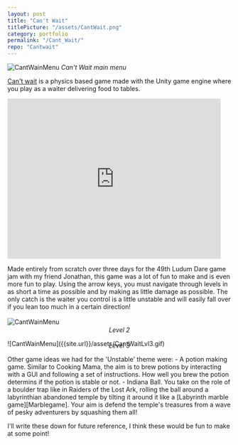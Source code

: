```yaml
---
layout: post
title: "Can't Wait"
titlePicture: "/assets/CantWait.png"
category: portfolio
permalink: "/Cant_Wait/"
repo: "Cantwait"
---
```


<!--end-excerpt-->

![CantWainMenu]({{site.url}}/assets/CantWaitMainMenu.png)
*Can't Wait main menu*

[Can't wait][game] is a physics based game made with the Unity game engine where you play as a waiter delivering food to tables.

<iframe width="480" height="360" src="https://youtube.com/embed/kl9bh2Re8ic" frameborder="0">Link to video presentation</iframe>

Made entirely from scratch over three days for the 49th Ludum Dare game jam with my friend Jonathan, this game was a lot of fun to make and is even more fun to play. Using the arrow keys, you must navigate through levels in as short a time as possible and by making as little damage as possible. The only catch is the waiter you control is a little unstable and will easily fall over if you lean too much in a certain direction!  
<br />
![CantWainMenu]({{site.url}}/assets/CantWaitLvl2.gif)
<p style="text-align:center; margin-top:-13px">
<em>Level 2</em>
</p>
![CantWainMenu]({{site.url}}/assets/CantWaitLvl3.gif)
<p style="text-align:center; margin-top:-13px">
<em>Level 3</em>
</p>	  
Other game ideas we had for the 'Unstable' theme were:
- A potion making game. Similar to Cooking Mama, the aim is to brew potions by interacting with a GUI and following a set of instructions. How well you brew the potion determins if the potion is stable or not.
- Indiana Ball. You take on the role of a boulder trap like in Raiders of the Lost Ark, rolling the ball around a labyrinthian abandoned temple by tilting it around it like a [Labyrinth marble game][Marblegame]. Your aim is defend the temple's treasures from a wave of pesky adventurers by squashing them all!

I'll write these down for future reference, I think these would be fun to make at some point!

[MarbleGame]: https://en.wikipedia.org/wiki/Labyrinth_(marble_game)
[game]: https://TMoCo.itch.io/cant-wait